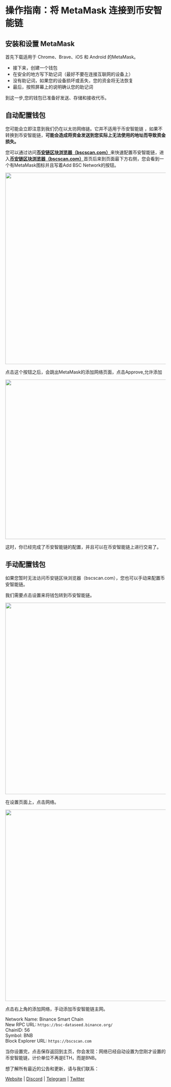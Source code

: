 
# 操作指南：将 MetaMask 连接到币安智能链


## 安装和设置 MetaMask
首先下载适用于 Chrome、Brave、iOS 和 Android 的MetaMask。

- 接下来，创建一个钱包
- 在安全的地方写下助记词（最好不要在连接互联网的设备上）
- 没有助记词，如果您的设备损坏或丢失，您的资金将无法恢复
- 最后，按照屏幕上的说明确认您的助记词

到这一步,您的钱包已准备好发送、存储和接收代币。

## 自动配置钱包
您可能会立即注意到我们仍在以太坊网络链。它并不适用于币安智能链 ，如果不转换到币安智能链，__可能会造成将资金发送到您实际上无法使用的地址而导致资金损失。__  

您可以通过访问[__币安链区块浏览器（bscscan.com）__](https://bscscan.com/)来快速配置币安智能链，进入[__币安链区块浏览器（bscscan.com）__](https://bscscan.com/)首页后来到页面最下方右侧，您会看到一个有MetaMask图标并且写着Add BSC Network的按钮。

<img src="/images/guideimg/autolink1.png" style="width:600px">

点击这个按钮之后，会跳出MetaMask的添加网络页面，点击Approve,允许添加

<img src="/images/guideimg/autolink2.png" style="height:500px;width:600px">  

这时，你已经完成了币安智能链的配置，并且可以在币安智能链上进行交易了。

## 手动配置钱包
如果您暂时无法访问币安链区块浏览器（bscscan.com），您也可以手动来配置币安智能链。

我们需要点击设置来将钱包转到币安智能链。

<img src="/images/guideimg/guidespt1.png" style="width:600px">

在设置页面上，点击网络。

<img src="/images/guideimg/guidespt2.png" style="width:600px">

点击右上角的添加网络，手动添加币安智能链主网。

Network Name: Binance Smart Chain  
New RPC URL: `https://bsc-dataseed.binance.org/`  
ChainID: 56  
Symbol: BNB  
Block Explorer URL: `https://bscscan.com` 

当你设置完，点击保存返回到主页，你会发现：网络已经自动设置为您刚才设置的币安智能链，计价单位不再是ETH，而是BNB。

想了解所有最近的公告和更新，请与我们联系：

[Website](https://plotbridge.onrender.com) | [Discord](https://discord.com/invite/xHC9fBfeVW) | [Telegram]( https://t.me/PlotBridge) | [Twitter]( https://twitter.com/plot_bridge)

